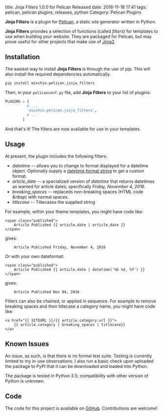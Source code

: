 title: Jinja Filters 1.0.0 for Pelican Released
date: 2016-11-18 17:41
tags: pelican, pelican plugins, releases, python
Category: Pelican Plugins


**Jinja Filters** is a plugin for [Pelican](http://docs.getpelican.com/), a
static site generator written in Python.

**Jinja Filters** provides a selection of functions (called *filters*) for
templates to use when building your website. They are packaged for Pelican, but
may prove useful for other projects that make use of
[Jinja2](http://jinja.pocoo.org/).

<!-- read more -->

## Installation

The easiest way to install **Jinja Filters** is through the use of pip. This
will also install the required dependencies automatically.

~~~~sh
pip install minchin.pelican.jinja_filters
~~~~

Then, in your `pelicanconf.py` file, add **Jinja Filters** to your list of
plugins:

~~~python
PLUGINS = [
          # ...
          'minchin.pelican.jinja_filters',
          # ...
        ]
~~~

And that's it! The filters are now available for use in your templates.


## Usage

At present, the plugin includes the following filters:

- *datetime* -- allows you to change to format displayed for a datetime object.
  Optionally supply a [datetime format
  string](https://docs.python.org/3.6/library/datetime.html#strftime-and-strptime-behavior)
  to get a custom format.
- *article_date* -- a specialized version of *datetime* that returns datetimes
  as wanted for article dates; specifically *Friday, November 4, 2016*.
- *breaking_spaces* -- replaceds non-breaking spaces (HTML code *&nbsp*) with
  normal spaces.
- *titlecase* -- Titlecases the supplied string

For example, within your theme templates, you might have code like:

~~~html+jinja
<span class="published">
    Article Published {{ article.date | article_date }}
</span>
~~~

gives:

~~~    
    Article Published Friday, November 4, 2016
~~~

Or with your own dateformat:

~~~html+jinja
<span class="published">
    Article Published {{ article.date | datetime('%b %d, %Y') }}
</span>
~~~

gives:

~~~
    Article Published Nov 04, 2016
~~~

Filters can also be chained, or applied in sequence. For example to remove
breaking spaces and then titlecase a category name, you might have code like:

~~~html+jinja
<a href="{{ SITEURL }}/{{ article.category.url }}">
    {{ article.category | breaking_spaces | titlecase}}
</a>
~~~


## Known Issues

An issue, as such, is that there is no formal test suite. Testing is currently
limited to my in-use observations. I also run a basic check upon uploaded the
package to PyPI that it can be downloaded and loaded into Python.

The package is tested in Python 3.5; compatibility with other version of Python
is unknown.

## Code

The code for this project is available on
[GitHub](https://github.com/MinchinWeb/minchin.pelican.jinja_filters).
Contributions are welcome!
